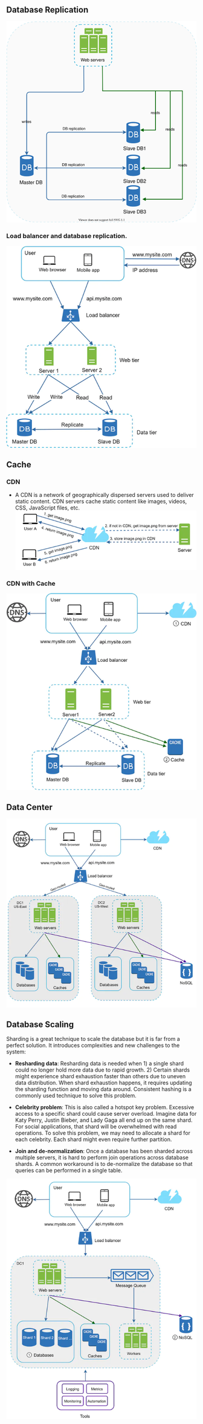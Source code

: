 ## Database Replication
![](/assets/master_slave_db_cluster.svg)

### Load balancer and database replication.
![](/assets/lb_with_db_replica.webp)

## Cache
### CDN
- A CDN is a network of geographically dispersed servers used to deliver static content. CDN servers cache static content like images, videos, CSS, JavaScript files, etc.
![](/assets/CDN_workflow.webp)

### CDN with Cache
![](/assets/CDN_with_Cache.webp)

## Data Center
![](/assets/data_center.webp)

## Database Scaling
Sharding is a great technique to scale the database but it is far from a perfect solution. It introduces complexities and new challenges to the system:

- **Resharding data**: Resharding data is needed when 1) a single shard could no longer hold more data due to rapid growth. 2) Certain shards might experience shard exhaustion faster than others due to uneven data distribution. When shard exhaustion happens, it requires updating the sharding function and moving data around. Consistent hashing is a commonly used technique to solve this problem.

- **Celebrity problem**: This is also called a hotspot key problem. Excessive access to a specific shard could cause server overload. Imagine data for Katy Perry, Justin Bieber, and Lady Gaga all end up on the same shard. For social applications, that shard will be overwhelmed with read operations. To solve this problem, we may need to allocate a shard for each celebrity. Each shard might even require further partition.

- **Join and de-normalization**: Once a database has been sharded across multiple servers, it is hard to perform join operations across database shards. A common workaround is to de-normalize the database so that queries can be performed in a single table.

![](/assets/complete_design.webp)